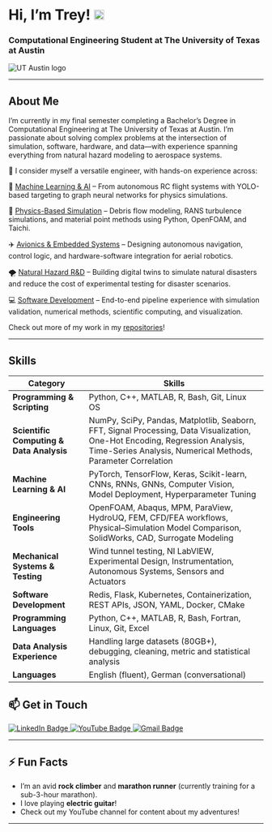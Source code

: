 # Hi, I’m Trey! <img src="https://user-images.githubusercontent.com/70235944/235464816-97a74fe3-00e5-4e2d-a68d-b88911af71ac.gif" alt="wave" width="20">

### Computational Engineering Student at The University of Texas at Austin

<img src="https://user-images.githubusercontent.com/70235944/235691242-57eb39ea-0bfd-4e28-8da6-f5d1043d3ec7.png" alt="UT Austin logo" />

---

## About Me  
I’m currently in my final semester completing a Bachelor’s Degree in Computational Engineering at The University of Texas at Austin. I’m passionate about solving complex problems at the intersection of simulation, software, hardware, and data—with experience spanning everything from natural hazard modeling to aerospace systems. 

🧠 I consider myself a versatile engineer, with hands-on experience across:

🚀 [Machine Learning & AI](https://github.com/TreyGower7/Dog_Breed_Classification) – From autonomous RC flight systems with YOLO-based targeting to graph neural networks for physics simulations.

🌊 [Physics-Based Simulation](https://github.com/TreyGower7/CFD-Sims-Analysis) – Debris flow modeling, RANS turbulence simulations, and material point methods using Python, OpenFOAM, and Taichi.

✈️ [Avionics & Embedded Systems](https://github.com/TreyGower7/WingBolts) – Designing autonomous navigation, control logic, and hardware-software integration for aerial robotics.

🌪️ [Natural Hazard R&D](https://github.com/TreyGower7/Taichi-To-GNS-Wave-Flume) – Building digital twins to simulate natural disasters and reduce the cost of experimental testing for disaster scenarios.

💻 [Software Development](https://github.com/TreyGower7/coe332-trey/tree/main/homework08) – End-to-end pipeline experience with simulation validation, numerical methods, scientific computing, and visualization.

Check out more of my work in my [repositories](https://github.com/TreyGower7?tab=repositories)!  

---

## Skills  

| **Category**             | **Skills**                                                                                                                                      |
|--------------------------|-------------------------------------------------------------------------------------------------------------------------------------------------|
| **Programming & Scripting** | Python, C++, MATLAB, R, Bash, Git, Linux OS                                                                                                      |
| **Scientific Computing & Data Analysis** | NumPy, SciPy, Pandas, Matplotlib, Seaborn, FFT, Signal Processing, Data Visualization, One-Hot Encoding, Regression Analysis, Time-Series Analysis, Numerical Methods, Parameter Correlation |
| **Machine Learning & AI** | PyTorch, TensorFlow, Keras, Scikit-learn, CNNs, RNNs, GNNs, Computer Vision, Model Deployment, Hyperparameter Tuning                             |
| **Engineering Tools**     | OpenFOAM, Abaqus, MPM, ParaView, HydroUQ, FEM, CFD/FEA workflows, Physical–Simulation Model Comparison, SolidWorks, CAD, Surrogate Modeling     |
| **Mechanical Systems & Testing** | Wind tunnel testing, NI LabVIEW, Experimental Design, Instrumentation, Autonomous Systems, Sensors and Actuators                           |
| **Software Development**  | Redis, Flask, Kubernetes, Containerization, REST APIs, JSON, YAML, Docker, CMake                                                                |
| **Programming Languages** | Python, C++, MATLAB, R, Bash, Fortran, Linux, Git, Excel                                                                                       |
| **Data Analysis Experience** | Handling large datasets (80GB+), debugging, cleaning, metric and statistical analysis                                                           |
| **Languages**             | English (fluent), German (conversational)                                                                                                      |                                                |  

## 📫 Get in Touch  
<div id="badges">  
<a href="https://www.linkedin.com/in/trey-gower-4107bb188/" target="_blank">  
  <img src="https://img.shields.io/badge/LinkedIn-blue?style=for-the-badge&logo=linkedin&logoColor=white" alt="LinkedIn Badge"/>  
</a>  
<a href="https://www.youtube.com/channel/UC5csCBWv404Pmg1c04F4oUA" target="_blank">  
  <img src="https://img.shields.io/badge/YouTube-red?style=for-the-badge&logo=youtube&logoColor=white" alt="YouTube Badge"/>  
</a>  
<a href="mailto:goweryert@gmail.com" target="_blank">  
  <img src="https://img.shields.io/badge/email-red?logo=gmail&logoColor=white&style=for-the-badge" alt="Gmail Badge"/>  
</a>  
</div>  

---

## ⚡ Fun Facts  
- I’m an avid **rock climber** and **marathon runner** (currently training for a sub-3-hour marathon).
- I love playing **electric guitar**!
- Check out my YouTube channel for content about my adventures!


--- 
